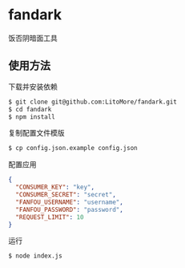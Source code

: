 # fandark

饭否阴暗面工具

## 使用方法

下载并安装依赖

```bash
$ git clone git@github.com:LitoMore/fandark.git
$ cd fandark
$ npm install
```

复制配置文件模版

```bash
$ cp config.json.example config.json
```

配置应用

```json
{
  "CONSUMER_KEY": "key",
  "CONSUMER_SECRET": "secret",
  "FANFOU_USERNAME": "username",
  "FANFOU_PASSWORD": "password",
  "REQUEST_LIMIT": 10
}

```

运行

```bash
$ node index.js
```
